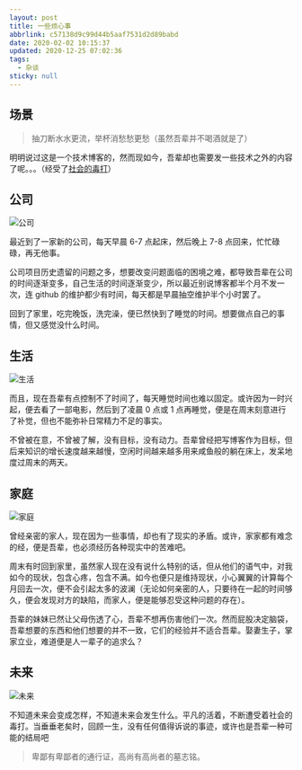```yaml
---
layout: post
title: 一些烦心事
abbrlink: c57138d9c99d44b5aaf7531d2d89babd
date: 2020-02-02 10:15:37
updated: 2020-12-25 07:02:36
tags:
  - 杂谈
sticky: null
---
```


## 场景

> 抽刀断水水更流，举杯消愁愁更愁（虽然吾辈并不喝酒就是了）

明明说过这是一个技术博客的，然而现如今，吾辈却也需要发一些技术之外的内容了呢。。。（经受了[社会的毒打](https://www.zhihu.com/question/282036368)）

## 公司

![公司](https://cdn.jsdelivr.net/gh/rxliuli/img-bed/20191201212832.png)

最近到了一家新的公司，每天早晨 6-7 点起床，然后晚上 7-8 点回来，忙忙碌碌，再无他事。

公司项目历史遗留的问题之多，想要改变问题面临的困境之难，都导致吾辈在公司的时间逐渐变多，自己生活的时间逐渐变少，所以最近别说博客都半个月不发一次，连 github 的维护都少有时间，每天都是早晨抽空维护半个小时罢了。

回到了家里，吃完晚饭，洗完澡，便已然快到了睡觉的时间。想要做点自己的事情，但又感觉没什么时间。

## 生活

![生活](https://cdn.jsdelivr.net/gh/rxliuli/img-bed/20191201212906.png)

而且，现在吾辈有点控制不了时间了，每天睡觉时间也难以固定。或许因为一时兴起，便去看了一部电影，然后到了凌晨 0 点或 1 点再睡觉，便是在周末刻意进行了补觉，但也不能弥补日常精力不足的事实。

不曾被在意，不曾被了解，没有目标，没有动力。吾辈曾经把写博客作为目标，但后来知识的增长速度越来越慢，空闲时间越来越多用来咸鱼般的躺在床上，发呆地度过周末的两天。

## 家庭

![家庭](https://cdn.jsdelivr.net/gh/rxliuli/img-bed/20191201212931.png)

曾经亲密的家人，现在因为一些事情，却也有了现实的矛盾。或许，家家都有难念的经，便是吾辈，也必须经历各种现实中的苦难吧。

周末有时回到家里，虽然家人现在没有说什么特别的话，但从他们的语气中，对我如今的现状，包含心疼，包含不满。如今也便只是维持现状，小心翼翼的计算每个月回去一次，便不会引起太多的波澜（无论如何亲密的人，只要待在一起的时间够久，便会发现对方的缺陷，而家人，便是能够忍受这种问题的存在）。

吾辈的妹妹已然让父母伤透了心，吾辈不想再伤害他们一次。然而屁股决定脑袋，吾辈想要的东西和他们想要的并不一致，它们的经验并不适合吾辈。娶妻生子，掌家立业，难道便是人一辈子的追求么？

## 未来

![未来](https://cdn.jsdelivr.net/gh/rxliuli/img-bed/20191201212955.png)

不知道未来会变成怎样，不知道未来会发生什么。平凡的活着，不断遭受着社会的毒打。当垂垂老矣时，回顾一生，没有任何值得诉说的事迹，或许也是吾辈一种可能的结局吧

> 卑鄙有卑鄙者的通行证，高尚有高尚者的墓志铭。
